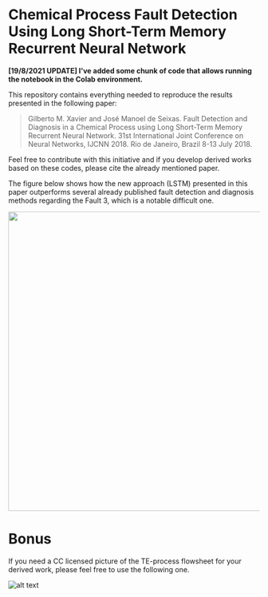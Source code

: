 
# Chemical Process Fault Detection Using Long Short-Term Memory Recurrent Neural Network

**[19/8/2021 UPDATE] I've added some chunk of code that allows running the notebook in the Colab environment.**

This repository contains everything needed to reproduce the results presented in the following paper:

> Gilberto M. Xavier and José Manoel de Seixas. Fault Detection and Diagnosis in a Chemical Process using Long Short-Term Memory Recurrent Neural Network. 31st International Joint Conference on Neural Networks, IJCNN 2018. Rio de Janeiro, Brazil 8-13 July 2018.

Feel free to contribute with this initiative and if you develop derived works based on these codes, please cite the already mentioned paper.

The figure below shows how the new approach (LSTM) presented in this paper outperforms several already published fault detection and diagnosis methods regarding the Fault 3, which is a notable difficult one.

<p align="center">
  <img width="800" height="600" src="https://github.com/gmxavier/TEP-meets-LSTM/blob/master/performance_comparison.png">
</p>

# Bonus

If you need a CC licensed picture of the TE-process flowsheet for your derived work, please feel free to use the following one.

![alt text](https://github.com/gmxavier/TEP-meets-LSTM/blob/master/tep_flowsheet.png)
